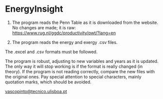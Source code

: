 # EnergyInsight

1. The program reads the Penn Table as it is downloaded from the website. No changes are made; it is raw: https://www.rug.nl/ggdc/productivity/pwt/?lang=en

2. The program reads the energy and exergy .csv files.

The .excel and .csv formats must be followed. 

The program is robust, adjusting to new variables and years as it is updated. The only way it will stop working is if the format is really changed (in theory). If the program is not reading correctly, compare the new files with the original ones. Pay special attention to special characters, mainly quotation marks, which should be avoided.


vascopinto@tecnico.ulisboa.pt
